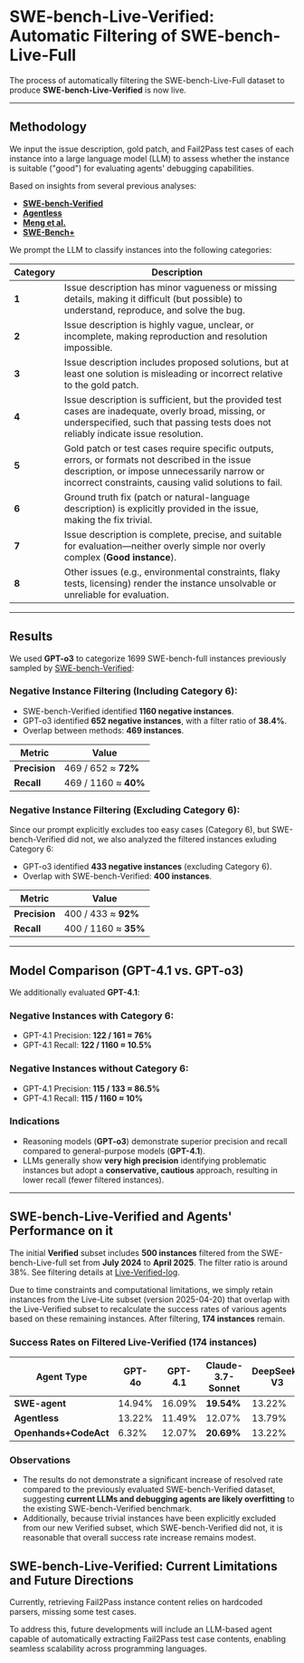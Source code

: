 # SWE-bench-Live-Verified: Automatic Filtering of SWE-bench-Live-Full

The process of automatically filtering the SWE-bench-Live-Full dataset to produce **SWE-bench-Live-Verified** is now live.

---

## Methodology

We input the issue description, gold patch, and Fail2Pass test cases of each instance into a large language model (LLM) to assess whether the instance is suitable ("good") for evaluating agents' debugging capabilities.

Based on insights from several previous analyses:

- **[SWE-bench-Verified](https://openai.com/index/introducing-swe-bench-verified/)**
- **[Agentless](https://arxiv.org/abs/2407.01489)**
- **[Meng et al.](https://arxiv.org/abs/2411.10213)**
- **[SWE-Bench+](https://arxiv.org/abs/2410.06992)**

We prompt the LLM to classify instances into the following categories:

| Category | Description |
|---|---|
| **1** | Issue description has minor vagueness or missing details, making it difficult (but possible) to understand, reproduce, and solve the bug. |
| **2** | Issue description is highly vague, unclear, or incomplete, making reproduction and resolution impossible. |
| **3** | Issue description includes proposed solutions, but at least one solution is misleading or incorrect relative to the gold patch. |
| **4** | Issue description is sufficient, but the provided test cases are inadequate, overly broad, missing, or underspecified, such that passing tests does not reliably indicate issue resolution. |
| **5** | Gold patch or test cases require specific outputs, errors, or formats not described in the issue description, or impose unnecessarily narrow or incorrect constraints, causing valid solutions to fail. |
| **6** | Ground truth fix (patch or natural-language description) is explicitly provided in the issue, making the fix trivial. |
| **7** | Issue description is complete, precise, and suitable for evaluation—neither overly simple nor overly complex (**Good instance**). |
| **8** | Other issues (e.g., environmental constraints, flaky tests, licensing) render the instance unsolvable or unreliable for evaluation. |

---

## Results

We used **GPT-o3** to categorize 1699 SWE-bench-full instances previously sampled by [SWE-bench-Verified](https://openai.com/index/introducing-swe-bench-verified/):

### Negative Instance Filtering (Including Category 6):

- SWE-bench-Verified identified **1160 negative instances**.
- GPT-o3 identified **652 negative instances**, with a filter ratio of **38.4%**.
- Overlap between methods: **469 instances**.

| Metric | Value |
|--------|-------|
| **Precision** | 469 / 652 ≈ **72%** |
| **Recall** | 469 / 1160 ≈ **40%** |

### Negative Instance Filtering (Excluding Category 6):

Since our prompt explicitly excludes too easy cases (Category 6), but SWE-bench-Verified did not, we also analyzed the filtered instances exluding Category 6:

- GPT-o3 identified **433 negative instances** (excluding Category 6).
- Overlap with SWE-bench-Verified: **400 instances**.

| Metric | Value |
|--------|-------|
| **Precision** | 400 / 433 ≈ **92%** |
| **Recall** | 400 / 1160 ≈ **35%** |

---

## Model Comparison (GPT-4.1 vs. GPT-o3)

We additionally evaluated **GPT-4.1**:

### Negative Instances with Category 6:

- GPT-4.1 Precision: **122 / 161 ≈ 76%**
- GPT-4.1 Recall: **122 / 1160 ≈ 10.5%**

### Negative Instances without Category 6:

- GPT-4.1 Precision: **115 / 133 ≈ 86.5%**
- GPT-4.1 Recall: **115 / 1160 ≈ 10%**

### Indications

- Reasoning models (**GPT-o3**) demonstrate superior precision and recall compared to general-purpose models (**GPT-4.1**).
- LLMs generally show **very high precision** identifying problematic instances but adopt a **conservative, cautious** approach, resulting in lower recall (fewer filtered instances).

---

## SWE-bench-Live-Verified and Agents' Performance on it

The initial **Verified** subset includes **500 instances** filtered from the SWE-bench-Live-full set from **July 2024** to **April 2025**. The filter ratio is around 38%. See filtering details at [Live-Verified-log](https://drive.google.com/file/d/1iQzeszUDOdKiATftza-fJLULOCxpsjpK/view?usp=sharing).

Due to time constraints and computational limitations, we simply retain instances from the Live-Lite subset (version 2025-04-20) that overlap with the Live-Verified subset to recalculate the success rates of various agents based on these remaining instances. After filtering, **174 instances** remain.

### Success Rates on Filtered Live-Verified (174 instances)

| Agent Type           | GPT-4o | GPT-4.1 | Claude-3.7-Sonnet | DeepSeek-V3 |
|----------------------|--------|---------|-------------------|--------------|
| **SWE-agent**        | 14.94% | 16.09%  | **19.54%**        | 13.22%       |
| **Agentless**        | 13.22% | 11.49%  | 12.07%            | 13.79%       |
| **Openhands+CodeAct**| 6.32%  | 12.07%  | **20.69%**        | 13.22%       |

### Observations

- The results do not demonstrate a significant increase of resolved rate compared to the previously evaluated SWE-bench-Verified dataset, suggesting **current LLMs and debugging agents are likely overfitting** to the existing SWE-bench-Verified benchmark.
- Additionally, because trivial instances have been explicitly excluded from our new Verified subset, which SWE-bench-Verified did not, it is reasonable that overall success rate increase remains modest.


## SWE-bench-Live-Verified: Current Limitations and Future Directions

Currently, retrieving Fail2Pass instance content relies on hardcoded parsers, missing some test cases. 

To address this, future developments will include an LLM-based agent capable of automatically extracting Fail2Pass test case contents, enabling seamless scalability across programming languages.
